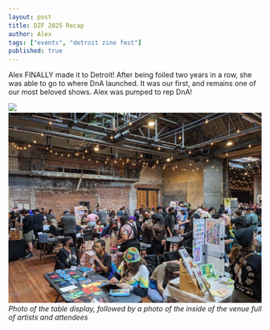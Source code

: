 ```yaml
---
layout: post
title: DZF 2025 Recap
author: Alex
tags: ["events", "detroit zine fest"]
published: true
---
```


Alex FINALLY made it to Detroit! After being foiled two years in a row, she was able to go to where DnA launched. It was our first, and remains one of our most beloved shows. Alex was pumped to rep DnA!

<a href="/assets/img/post/2024_04_09dzf1.jpg"><img src="/assets/img/post/2024_04_09dzf1.jpg"></a>  
<a href="/assets/img/post/2024_04_09dzf3.jpg"><img src="/assets/img/post/2024_04_09dzf3.jpg"></a>  
*Photo of the table display, followed by a photo of the inside of the venue full of artists and attendees*
